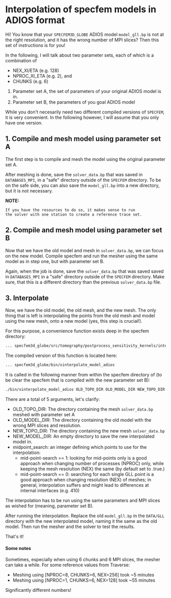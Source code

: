 # Interpolation of specfem models in ADIOS format

Hi! You know that your `SPECFEM3D_GLOBE` ADIOS model `model_gll.bp`
is not at the right resolution, and it has the wrong
number of MPI slices? Then this set of instructions is 
for you!

In the following, I will talk about two parameter sets, each of 
which is a combination of 

* NEX_XI/ETA (e.g. 128)
* NPROC_XI_ETA (e.g. 2), and
* CHUNKS (e.g. 6)

1. Parameter set A, the set of parameters of your 
   original ADIOS model is in.
2. Parameter set B, the parameters of you goal ADIOS model

While you don't necesarily need two different compiled versions of 
`SPECFEM`, it is very convenient. In the following however, I will
assume that you only have one version.

## 1. Compile and mesh model using parameter set A 

The first step is to compile and mesh the model using the original
parameter set A.

After meshing is done, save the `solver_data.bp` that was saved in 
`DATABASES_MPI`, in a "safe" directory outside of the `SPECFEM` directory. 
To be on the safe side, you can also save the `model_gll.bp` into a new
directory, but it is not necessary.

**NOTE:**

    If you have the resources to do so, it makes sense to run 
    the solver with one station to create a reference trace set.

## 2. Compile and mesh model using parameter set B

Now that we have the old model and mesh in `solver_data.bp`, we can focus on
the new model. Compile specfem and run the mesher using the same model
as in step one, but with parameter set B.

Again, when the job is done, save the `solver_data.bp` that was saved
saved in `DATABASES_MPI` in a "safe" directory outside of the 
`SPECFEM` directory. Make sure, that this is a different directory than
the previous `solver_data.bp` file.

## 3. Interpolate

Now, we have the old model, the old mesh, and the new mesh.
The only thing that is left is interpolating the points from the old mesh
and model using the new mesh, onto a new model (yes, this step is crucial!).

For this purpose, a convenience function exists deep in the specfem 
directory: 
```bash
... specfem3d_globe/src/tomography/postprocess_sensitivity_kernels/interpolate_model.F90
```

The compiled version of this function is located here:
```bash
... specfem3d_globe/bin/xinterpolate_model_adios
```

It is called in the following manner from within the specfem directory
of (to be clear the specfem that is compiled with the new parameter set B):
```bash
./bin/xinterpolate_model_adios OLD_TOPO_DIR OLD_MODEL_DIR NEW_TOPO_DIR NEW_MODEL_DIR (midpoint_search)
```

There are a total of 5 arguments, let's clarify:

* OLD_TOPO_DIR: The directory containing the mesh `solver_data.bp` meshed with 
                parameter set A
* OLD_MODEL_DIR: The directory containing the old model with the wrong MPI
                 slices and resolution.
* NEW_TOPO_DIR: The directory containing the new mesh `solver_data.bp`
* NEW_MODEL_DIR: An empty directory to save the new interpolated model in.
* midpoint_search: an integer defining which points to use for the interpolation:
  * mid-point-search == 1: looking for mid-points only is a good approach when 
                           changing number of processes (NPROC) only,
                           while keeping the mesh resolution (NEX) the same
                           (by default set to .true.)
  * mid-point-search == 0: searching for each single GLL point is a good
                           approach when changing resolution (NEX) of meshes;
                           in general, interpolation suffers and might lead
                           to differences at internal interfaces (e.g. 410)

The interpolation has to be run using the same parameters and MPI slices
as wished for (meaning, parameter set B).

After running the interpolation. Replace the old `model_gll.bp` in the 
`DATA/GLL` directory with the new interpolated model, naming it the same 
as the old model. Then run the mesher and the solver to test the results.

That's it!


#### Some notes

Sometimes, especially when using 6 chunks and 6 MPI slices, the mesher
can take a while. For some reference values from Traverse:

* Meshing using [NPROC=8, CHUNKS=6, NEX=256] took ~5 minutes
* Meshing using [NPROC=1, CHUNKS=6, NEX=128] took ~55 minutes

Significantly different numbers!
